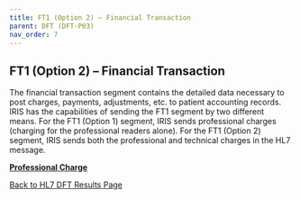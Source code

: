 ```yaml
---
title: FT1 (Option 2) – Financial Transaction
parent: DFT (DFT-P03)
nav_order: 7
---
```


## FT1 (Option 2) – Financial Transaction

The financial transaction segment contains the detailed data necessary to post charges, payments, adjustments, etc. to patient accounting records. IRIS has the capabilities of sending the FT1 segment by two different means. For the FT1 (Option 1) segment, IRIS sends professional charges (charging for the professional readers alone). For the FT1 (Option 2) segment, IRIS sends both the professional and technical charges in the HL7 message.

[**Professional Charge**](/docs/integration/DFT_Results/FT1_Option2_Professional_Charge.md)

[Back to HL7 DFT Results Page](/docs/integration/DFT_Results/DFT_Results.md)